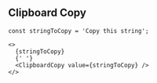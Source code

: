 ## Clipboard Copy

```tsx
const stringToCopy = 'Copy this string';

<>
  {stringToCopy}
  {' '}
  <ClipboardCopy value={stringToCopy} />
</>
```